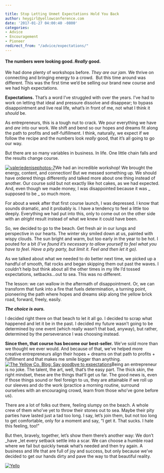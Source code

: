 ```yaml
---

title: Stop Letting Unmet Expectations Hold You Back
author: heygirl@yellowconference.com
date: '2017-01-27 04:00:40 -0800'
categories:
- Advice
- Encouragement
- Pioneer
redirect_from: "/advice/expectations/"
---
```


#### **The numbers were looking good. _Really_** **good.**

We had done plenty of workshops before. _They are our jam._ We thrive on connecting and bringing energy to a crowd.  But this time around was different. This was the first time we’d be selling our brand new course and we had high expectations.

**Expectations.** That’s a word I’ve struggled with over the years. I’ve had to work on letting that ideal and pressure dissolve and disappear; to bypass disappointment and live real life, what’s in front of me, not what I think it _should_ be.

As entrepreneurs, this is a tough nut to crack. We pour everything we have and _are_ into our work. We shift and bend so our hopes and dreams fit along the path to profits and self-fulfillment. I think, naturally, we expect if we follow the recipe and the numbers look _really_ good, that it’s all going to go our way.

But there are so many variables in business. In life. One little chain falls and the results change course.

[![valeriedenisephotos-7](http://yellowco.co/wp-content/uploads/2017/01/ValerieDenisePhotos-7.jpg)](http://yellowco.co/wp-content/uploads/2017/01/ValerieDenisePhotos-7.jpg)We had an incredible workshop! We brought the energy, content, and connection! But we messed something up. We should have ordered things differently and talked more about one thing instead of another. Our course sold but not exactly like hot cakes, as we had expected. And, even though we made money, I was disappointed because it was _ supposed to be _ so much more.

For about a week after that first course launch, I was depressed. I know that sounds dramatic, and it probably is. I have a tendency to feel a little too deeply. Everything we had put into this, only to come out on the other side with an _alright_ result instead of what we knew it could have been.

So, we decided to go to the beach. Get fresh air in our lungs and perspective in our hearts. The winter sky smiled down at us, painted with wispy clouds. The sun bright and warm, but too early in the year to be hot. I pouted for a bit _(I’ve found it’s necessary to allow yourself to feel what you have to feel. Have a pity party, but limit it. Feel and then let it go)._

As we talked about what we needed to do better next time, we picked up a handful of smooth, flat rocks and began skipping them out past the waves. I couldn’t help but think about all the other times in my life I’d tossed expectations, setbacks...out to sea. This was no different.

The lesson: we can wallow in the aftermath of disappointment. Or, we can transform that funk into a fire that fuels determination, a turning point, pioneering the path where hopes and dreams skip along the yellow brick road, forward, freely, easily.

_**The choice is ours.**_

I decided right there on that beach to let it all go. I decided to scrap what happened and let it be in the past. I decided my future wasn’t going to be determined by one event (which really wasn’t that bad, anyway), but rather, determined by the perseverance I was choosing instead.

**Since then, that course has become our best-seller.** We’ve sold more than we thought we ever would. And because of that, we’ve helped more creative entrepreneurs align their hopes + dreams on that path to profits + fulfillment and that makes me smile bigger than anything.[![The Yellow Co. Blog: Say goodbye to expectations](http://yellowco.co/wp-content/uploads/2017/01/ValerieDenisePhotos-8.jpg)](http://yellowco.co/wp-content/uploads/2017/01/ValerieDenisePhotos-8.jpg)Being an entrepreneur is no joke. The talent, the art, well, that’s the easy part. The thick skin, the right mindset, these are the things that’ll get us far. The good news is, even if those things sound or feel foreign to us, they are attainable if we roll up our sleeves and do the work (practice a morning routine, surround ourselves with an encouraging crowd, learn from those who’ve gone before us).

There are a lot of folks out there, feeling slumpy on the beach. A whole crew of them who’ve yet to throw their stones out to sea. Maybe their pity parties have lasted just a tad too long. I say, let’s join them, but not too long to get comfortable, only for a moment and say, “I get it. That sucks. I hate this feeling, too!”

But then, bravely, together, let’s show them there’s another way: We don’t _have _let every setback settle into a scar. We can choose a humble road where we fail but quickly tweak what’s needed and then try again. A business and life that are full of joy and success, but only because we’ve decided to get our hands dirty and pave the way to that beautiful reality.

[![Yello](http://yellowco.co/wp-content/uploads/2017/01/beckymorquecho.jpg)](http://idealustlife.com/)
